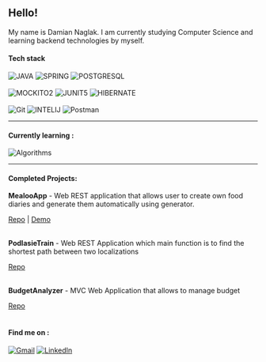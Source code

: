 Hello!
--
My name is Damian Naglak. I am currently studying Computer Science and learning backend technologies by myself.

#### Tech stack
<div>
    <img alt="JAVA" src="https://img.shields.io/badge/Java 11-orange?logo=java&logoColor=white&style=flat"/>
    <img alt="SPRING" src="https://img.shields.io/badge/Spring-white?logo=spring&style=flat"/>
    <img alt="POSTGRESQL" src="https://img.shields.io/badge/-PostgresSQL-blue?logo=postgresql&style=flat"/>
</div>
</br>
<div>
    <img alt="MOCKITO2" src="https://img.shields.io/badge/-Mockito%202-white"/>
    <img alt="JUNIT5" src="https://img.shields.io/badge/-Junit5-brightgreen"/>
    <img alt="HIBERNATE" src="https://img.shields.io/badge/-Hibernate-lightgrey"/> 
</div>
</br>
<div>
    <img alt="Git" src="https://img.shields.io/badge/Git-red?logo=git&logoColor=white&style=flat"/>
    <img alt="INTELIJ" src="https://img.shields.io/badge/-IntellIJ-lightgrey"/>
    <img alt="Postman" src="https://img.shields.io/badge/Postman-orange?logo=postman&logoColor=white&style=flat"/>
</div>
<hr/>

#### Currently learning :
  <div>
    <img alt="Algorithms" src="https://img.shields.io/badge/Algorithms-black?=white&style=flat"/>
  </div>
  <hr/>
  
#### Completed Projects:

<strong>MealooApp</strong> - Web REST application that allows user to create own food diaries and generate them automatically using generator.

<div>
<a href="https://github.com/naslakboss/MealooApp">Repo</a> | <a href="https://mealoodietapp.herokuapp.com/client/74/current">Demo</a>
</div><br/>

<strong>PodlasieTrain</strong> -  Web REST Application which main function is to find the shortest path between two localizations

<div>
<a href="https://github.com/naslakboss/podlasietrain">Repo</a> 
</div><br/>

<strong>BudgetAnalyzer</strong> -  MVC Web Application that allows to manage budget

<div>
<a href="https://github.com/naslakboss/BudgetAnalyzer">Repo</a> 
</div><br/>

#### Find me on :
<div>
<a href="mailto:damiannaglak1@gmail.com"><img alt="Gmail" src="https://img.shields.io/badge/Gmail-red?style=flat&logo=gmail&logoColor=white"/></a>
<a href="https://www.linkedin.com/in/damian-naglak-3413391b1/">
 <img alt="LinkedIn" src="https://img.shields.io/badge/LinkedIn-blue?style=flat&logo=linkedin&logoColor=white"/></a>
</div>

<!--
**naslakboss/naslakboss** is a ✨ _special_ ✨ repository because its `README.md` (this file) appears on your GitHub profile.

Here are some ideas to get you started:

- 🔭 I’m currently working on ...
- 🌱 I’m currently learning ...
- 👯 I’m looking to collaborate on ...
- 🤔 I’m looking for help with ...
- 💬 Ask me about ...
- 📫 How to reach me: ...
- 😄 Pronouns: ...
- ⚡ Fun fact: ...
-->
